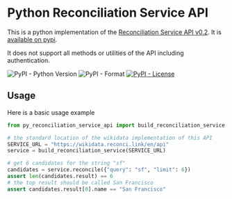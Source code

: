 Python Reconciliation Service API
=================================

This is a python implementation of the [Reconciliation Service API v0.2](https://w3c.github.io/cg-reports/reconciliation/CG-FINAL-specs-0.2-20230410/). It is [available on pypi](https://pypi.org/project/py-reconciliation-service-api/).

It does not support all methods or utilities of the API including authentication. 


![PyPI - Python Version](https://img.shields.io/pypi/pyversions/py-reconciliation-service-api)
![PyPI - Format](https://img.shields.io/pypi/format/py-reconciliation-service-api)
[![PyPI - License](https://img.shields.io/pypi/l/py-reconciliation-service-api.svg)](https://pypi.python.org/pypi/py-reconciliation-service-api/)

Usage
-----

Here is a basic usage example

```python
from py_reconciliation_service_api import build_reconciliation_service

# the standard location of the wikidata implementation of this API
SERVICE_URL = "https://wikidata.reconci.link/en/api"
service = build_reconciliation_service(SERVICE_URL)

# get 6 candidates for the string "sf"
candidates = service.reconcile({"query": "sf", "limit": 6})
assert len(candidates.result) == 6
# the top result should be called San Francisco
assert candidates.result[0].name == "San Francisco"

```